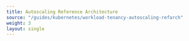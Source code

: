 ```yaml
--- 
title: Autoscaling Reference Architecture 
source: "/guides/kubernetes/workload-tenancy-autoscaling-refarch" 
weight: 3 
layout: single 
--- 
```

